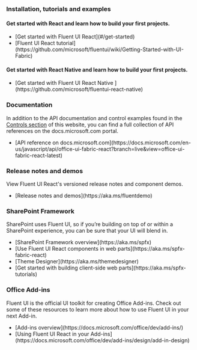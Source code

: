 ### Installation, tutorials and examples

#### Get started with React and learn how to build your first projects.

<ul className="md-list--flex">
  <li className="mdut--full">[Get started with Fluent UI React](#/get-started)</li>
  <li className="mdut--full">[Fluent UI React tutorial](https://github.com/microsoft/fluentui/wiki/Getting-Started-with-UI-Fabric)</li>
</ul>

#### Get started with React Native and learn how to build your first projects.

<ul className="md-list--flex">

  <li className="mdut--full">[Get started with Fluent UI React Native
](https://github.com/microsoft/fluentui-react-native)</li>
</ul>

### Documentation

In addition to the API documentation and control examples found in the [Controls section](#/controls/web) of this website, you can find a full collection of API references on the docs.microsoft.com portal.

<ul className="md-list--flex">
  <li className="mdut--full">[API reference on docs.microsoft.com](https://docs.microsoft.com/en-us/javascript/api/office-ui-fabric-react?branch=live&view=office-ui-fabric-react-latest)</li>
</ul>

### Release notes and demos

View Fluent UI React's versioned release notes and component demos.

<ul className="md-list--flex">
  <li className="mdut--full">[Release notes and demos](https://aka.ms/fluentdemo)</li>
</ul>

<h3 id="sharepoint-framework-dev">SharePoint Framework</h3>

SharePoint uses Fluent UI, so if you’re building on top of or within a SharePoint experience, you can be sure that your UI will blend in.

<ul className="md-list--flex">
  <li className="mdut--half">[SharePoint Framework overview](https://aka.ms/spfx)</li>
  <li className="mdut--half">[Use Fluent UI React components in web parts](https://aka.ms/spfx-fabric-react)</li>
  <li className="mdut--half">[Theme Designer](https://aka.ms/themedesigner)</li>
  <li className="mdut--half">[Get started with building client-side web parts](https://aka.ms/spfx-tutorials)</li>
</ul>

<h3 id="office-add-ins-dev">Office Add-ins</h3>

Fluent UI is the official UI toolkit for creating Office Add-ins. Check out some of these resources to learn more about how to use Fluent UI in your next Add-in.

<ul className="md-list--flex">
  <li className="mdut--full">[Add-ins overview](https://docs.microsoft.com/office/dev/add-ins/)</li>
  <li className="mdut--full">[Using Fluent UI React in your Add-ins](https://docs.microsoft.com/office/dev/add-ins/design/add-in-design)</li>
</ul>
